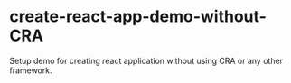 # create-react-app-demo-without-CRA
Setup demo for creating react application without using CRA or any other framework.
